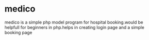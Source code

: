 # medico
medico is a simple php model program for hospital booking.would be helpfull for beginners in php.helps in creating login page and a simple booking page
